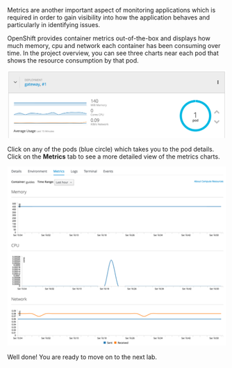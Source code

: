 Metrics are another important aspect of monitoring applications which is required in order to 
gain visibility into how the application behaves and particularly in identifying issues.

OpenShift provides container metrics out-of-the-box and displays how much memory, cpu and network 
each container has been consuming over time. In the project overview, you can see three charts 
near each pod that shows the resource consumption by that pod.

![Container Metrics](../assets/health-metrics-brief.png)

Click on any of the pods (blue circle) which takes you to the pod details. Click on the **Metrics** tab 
to see a more detailed view of the metrics charts.

![Container Metrics](../assets/health-metrics-detailed.png)

Well done! You are ready to move on to the next lab.
